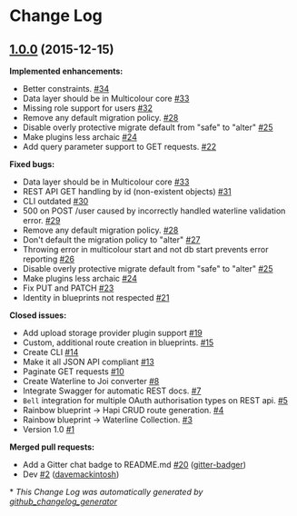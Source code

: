 # Change Log

## [1.0.0](https://github.com/Multicolour/multicolour/tree/1.0.0) (2015-12-15)
**Implemented enhancements:**

- Better constraints. [\#34](https://github.com/Multicolour/multicolour/issues/34)
- Data layer should be in Multicolour core [\#33](https://github.com/Multicolour/multicolour/issues/33)
- Missing role support for users [\#32](https://github.com/Multicolour/multicolour/issues/32)
- Remove any default migration policy. [\#28](https://github.com/Multicolour/multicolour/issues/28)
- Disable overly protective migrate default from "safe" to "alter" [\#25](https://github.com/Multicolour/multicolour/issues/25)
- Make plugins less archaic [\#24](https://github.com/Multicolour/multicolour/issues/24)
- Add query parameter support to GET requests. [\#22](https://github.com/Multicolour/multicolour/issues/22)

**Fixed bugs:**

- Data layer should be in Multicolour core [\#33](https://github.com/Multicolour/multicolour/issues/33)
- REST API GET handling by id \(non-existent objects\) [\#31](https://github.com/Multicolour/multicolour/issues/31)
- CLI outdated [\#30](https://github.com/Multicolour/multicolour/issues/30)
- 500 on POST /user caused by incorrectly handled waterline validation error. [\#29](https://github.com/Multicolour/multicolour/issues/29)
- Remove any default migration policy. [\#28](https://github.com/Multicolour/multicolour/issues/28)
- Don't default the migration policy to "alter" [\#27](https://github.com/Multicolour/multicolour/issues/27)
- Throwing error in multicolour start and not db start prevents error reporting [\#26](https://github.com/Multicolour/multicolour/issues/26)
- Disable overly protective migrate default from "safe" to "alter" [\#25](https://github.com/Multicolour/multicolour/issues/25)
- Make plugins less archaic [\#24](https://github.com/Multicolour/multicolour/issues/24)
- Fix PUT and PATCH [\#23](https://github.com/Multicolour/multicolour/issues/23)
- Identity in blueprints not respected [\#21](https://github.com/Multicolour/multicolour/issues/21)

**Closed issues:**

- Add upload storage provider plugin support [\#19](https://github.com/Multicolour/multicolour/issues/19)
- Custom, additional route creation in blueprints. [\#15](https://github.com/Multicolour/multicolour/issues/15)
- Create CLI [\#14](https://github.com/Multicolour/multicolour/issues/14)
- Make it all JSON API compliant [\#13](https://github.com/Multicolour/multicolour/issues/13)
- Paginate GET requests [\#10](https://github.com/Multicolour/multicolour/issues/10)
- Create Waterline to Joi converter [\#8](https://github.com/Multicolour/multicolour/issues/8)
- Integrate Swagger for automatic REST docs. [\#7](https://github.com/Multicolour/multicolour/issues/7)
- `Bell` integration for multiple OAuth authorisation types on REST api. [\#5](https://github.com/Multicolour/multicolour/issues/5)
- Rainbow blueprint -\> Hapi CRUD route generation. [\#4](https://github.com/Multicolour/multicolour/issues/4)
- Rainbow blueprint -\> Waterline Collection. [\#3](https://github.com/Multicolour/multicolour/issues/3)
- Version 1.0 [\#1](https://github.com/Multicolour/multicolour/issues/1)

**Merged pull requests:**

- Add a Gitter chat badge to README.md [\#20](https://github.com/Multicolour/multicolour/pull/20) ([gitter-badger](https://github.com/gitter-badger))
- Dev [\#2](https://github.com/Multicolour/multicolour/pull/2) ([davemackintosh](https://github.com/davemackintosh))



\* *This Change Log was automatically generated by [github_changelog_generator](https://github.com/skywinder/Github-Changelog-Generator)*